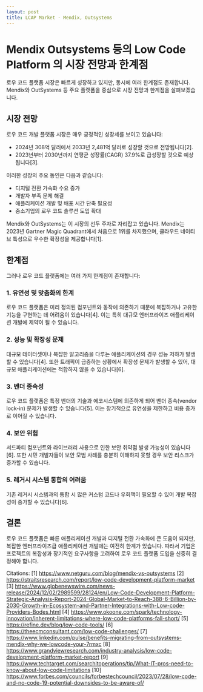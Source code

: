 ```yaml
---
layout: post
title: LCAP Market - Mendix, Outsystems
---
```


# Mendix Outsystems 등의 Low Code Platform 의 시장 전망과 한계점

로우 코드 플랫폼 시장은 빠르게 성장하고 있지만, 동시에 여러 한계점도 존재합니다. Mendix와 OutSystems 등 주요 플랫폼을 중심으로 시장 전망과 한계점을 살펴보겠습니다.

## 시장 전망

로우 코드 개발 플랫폼 시장은 매우 긍정적인 성장세를 보이고 있습니다:

- 2024년 308억 달러에서 2033년 2,481억 달러로 성장할 것으로 전망됩니다[2].
- 2023년부터 2030년까지 연평균 성장률(CAGR) 37.9%로 급성장할 것으로 예상됩니다[3].

이러한 성장의 주요 동인은 다음과 같습니다:

- 디지털 전환 가속화 수요 증가
- 개발자 부족 문제 해결
- 애플리케이션 개발 및 배포 시간 단축 필요성
- 중소기업의 로우 코드 솔루션 도입 확대

Mendix와 OutSystems는 이 시장의 선두 주자로 자리잡고 있습니다. Mendix는 2023년 Gartner Magic Quadrant에서 처음으로 1위를 차지했으며, 클라우드 네이티브 특성으로 우수한 확장성을 제공합니다[1].

## 한계점

그러나 로우 코드 플랫폼에는 여러 가지 한계점이 존재합니다:

### 1. 유연성 및 맞춤화의 한계

로우 코드 플랫폼은 미리 정의된 컴포넌트와 동작에 의존하기 때문에 복잡하거나 고유한 기능을 구현하는 데 어려움이 있습니다[4]. 이는 특히 대규모 엔터프라이즈 애플리케이션 개발에 제약이 될 수 있습니다.

### 2. 성능 및 확장성 문제

대규모 데이터셋이나 복잡한 알고리즘을 다루는 애플리케이션의 경우 성능 저하가 발생할 수 있습니다[4]. 또한 트래픽이 급증하는 상황에서 확장성 문제가 발생할 수 있어, 대규모 애플리케이션에는 적합하지 않을 수 있습니다[6].

### 3. 벤더 종속성

로우 코드 플랫폼은 특정 벤더의 기술과 에코시스템에 의존하게 되어 벤더 종속(vendor lock-in) 문제가 발생할 수 있습니다[5]. 이는 장기적으로 유연성을 제한하고 비용 증가로 이어질 수 있습니다.

### 4. 보안 위험

서드파티 컴포넌트와 라이브러리 사용으로 인한 보안 취약점 발생 가능성이 있습니다[6]. 또한 시민 개발자들이 보안 모범 사례를 충분히 이해하지 못할 경우 보안 리스크가 증가할 수 있습니다.

### 5. 레거시 시스템 통합의 어려움

기존 레거시 시스템과의 통합 시 많은 커스텀 코드나 우회책이 필요할 수 있어 개발 복잡성이 증가할 수 있습니다[6].

## 결론

로우 코드 플랫폼은 빠른 애플리케이션 개발과 디지털 전환 가속화에 큰 도움이 되지만, 복잡한 엔터프라이즈급 애플리케이션 개발에는 여전히 한계가 있습니다. 따라서 기업은 프로젝트의 복잡성과 장기적인 요구사항을 고려하여 로우 코드 플랫폼 도입을 신중히 결정해야 합니다.

Citations:
[1] https://www.netguru.com/blog/mendix-vs-outsystems
[2] https://straitsresearch.com/report/low-code-development-platform-market
[3] https://www.globenewswire.com/news-release/2024/12/02/2989599/28124/en/Low-Code-Development-Platform-Strategic-Analysis-Report-2024-Global-Market-to-Reach-388-6-Billion-by-2030-Growth-in-Ecosystem-and-Partner-Integrations-with-Low-code-Providers-Bodes.html
[4] https://www.okoone.com/spark/technology-innovation/inherent-limitations-where-low-code-platforms-fall-short/
[5] https://refine.dev/blog/low-code-tools/
[6] https://theecmconsultant.com/low-code-challenges/
[7] https://www.linkedin.com/pulse/benefits-migrating-from-outsystems-mendix-why-we-lowcode-your-7rmxc
[8] https://www.grandviewresearch.com/industry-analysis/low-code-development-platform-market-report
[9] https://www.techtarget.com/searchitoperations/tip/What-IT-pros-need-to-know-about-low-code-limitations
[10] https://www.forbes.com/councils/forbestechcouncil/2023/07/28/low-code-and-no-code-19-potential-downsides-to-be-aware-of/